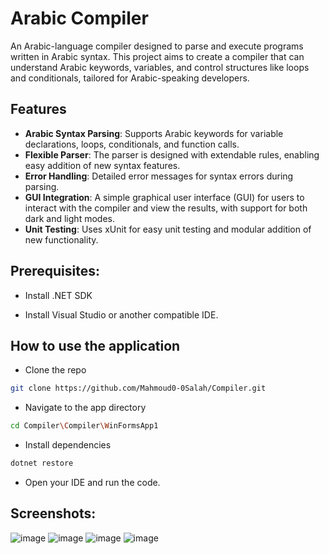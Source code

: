 # Arabic Compiler

An Arabic-language compiler designed to parse and execute programs written in Arabic syntax. This project aims to create a compiler that can understand Arabic keywords, variables, and control structures like loops and conditionals, tailored for Arabic-speaking developers.

## Features

- **Arabic Syntax Parsing**: Supports Arabic keywords for variable declarations, loops, conditionals, and function calls.
- **Flexible Parser**: The parser is designed with extendable rules, enabling easy addition of new syntax features.
- **Error Handling**: Detailed error messages for syntax errors during parsing.
- **GUI Integration**: A simple graphical user interface (GUI) for users to interact with the compiler and view the results, with support for both dark and light modes.
- **Unit Testing**: Uses xUnit for easy unit testing and modular addition of new functionality.

## Prerequisites:
- Install .NET SDK 

- Install Visual Studio or another compatible IDE.

## How to use the application

- Clone the repo
 ```bash
 git clone https://github.com/Mahmoud0-0Salah/Compiler.git
  ```
- Navigate to the app directory
 ```bash
cd Compiler\Compiler\WinFormsApp1
```
- Install dependencies
 ```bash
dotnet restore
```
- Open your IDE and run the code.

## Screenshots:
![image](https://github.com/user-attachments/assets/0fa709a2-f127-4f9a-b5d4-94617eb14092)
![image](https://github.com/user-attachments/assets/b0651b67-9fcd-4966-9186-a4466f03316f)
![image](https://github.com/user-attachments/assets/3f13b370-72db-45c7-8490-ea686860c328)
![image](https://github.com/user-attachments/assets/b2239aa1-5b34-4b5f-bc2a-bec26bf3b1bd)




